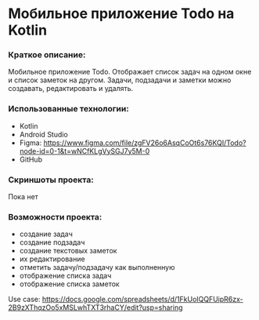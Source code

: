 # Мобильное приложение Todo на Kotlin #
### Краткое описание:
Мобильное приложение Todo. Отображает список задач на одном окне и список заметок на другом. Задачи, подзадачи и заметки можно создавать, редактировать и удалять.

### Использованные технологии:
- Kotlin
- Android Studio
- Figma: https://www.figma.com/file/zgFV26o6AsqCoOt6s76KQI/Todo?node-id=0-1&t=wNCfKLgVySGJ7y5M-0
- GitHub

### Скриншоты проекта:
Пока нет

### Возможности проекта:
- создание задач
- создание подзадач
- создание текстовых заметок
- их редактирование
- отметить задачу/подзадачу как выполненную
- отображение списка задач
- отображение списка заметок

Use case: https://docs.google.com/spreadsheets/d/1FkUoIQQFUipR6zx-2B9zXThqzOo5xMSLwhTXT3rhaCY/edit?usp=sharing
